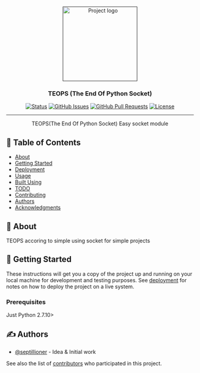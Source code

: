 <p align="center">
  <a href="" rel="noopener">
 <img width=200px height=200px src="https://imgur.com/a/kzN0M6n" alt="Project logo"></a>
</p>

<h3 align="center">TEOPS (The End Of Python Socket)</h3>

<div align="center">

[![Status](https://img.shields.io/badge/status-active-success.svg)]()
[![GitHub Issues](https://img.shields.io/github/issues/septillioner/TEOPS.svg)](https://github.com/kylelobo/The-Documentation-Compendium/issues)
[![GitHub Pull Requests](https://img.shields.io/github/issues-pr/septillioner/TEOPS.svg)](https://github.com/kylelobo/The-Documentation-Compendium/pulls)
[![License](https://img.shields.io/badge/license-MIT-blue.svg)](/LICENSE)

</div>

---

<p align="center"> TEOPS(The End Of Python Socket) Easy socket module
    <br> 
</p>

## 📝 Table of Contents

- [About](#about)
- [Getting Started](#getting_started)
- [Deployment](#deployment)
- [Usage](#usage)
- [Built Using](#built_using)
- [TODO](../TODO.md)
- [Contributing](../CONTRIBUTING.md)
- [Authors](#authors)
- [Acknowledgments](#acknowledgement)

## 🧐 About <a name = "about"></a>

TEOPS accoring to simple using socket for simple projects 

## 🏁 Getting Started <a name = "getting_started"></a>

These instructions will get you a copy of the project up and running on your local machine for development and testing purposes. See [deployment](#deployment) for notes on how to deploy the project on a live system.

### Prerequisites

Just Python 2.7.10>

<!--
### Installing

A step by step series of examples that tell you how to get a development env running.

Say what the step will be

```
Give the example
```

And repeat

```
until finished
```

End with an example of getting some data out of the system or using it for a little demo.

## 🔧 Running the tests <a name = "tests"></a>

Explain how to run the automated tests for this system.

### Break down into end to end tests

Explain what these tests test and why

```
Give an example
```

### And coding style tests

Explain what these tests test and why

```
Give an example
```

## 🎈 Usage <a name="usage"></a>

Add notes about how to use the system.

## 🚀 Deployment <a name = "deployment"></a>

Add additional notes about how to deploy this on a live system.

-->


## ✍️ Authors <a name = "authors"></a>

- [@septillioner](https://github.com/septillioner) - Idea & Initial work

See also the list of [contributors](https://github.com/kylelobo/septillioner/contributors) who participated in this project.
